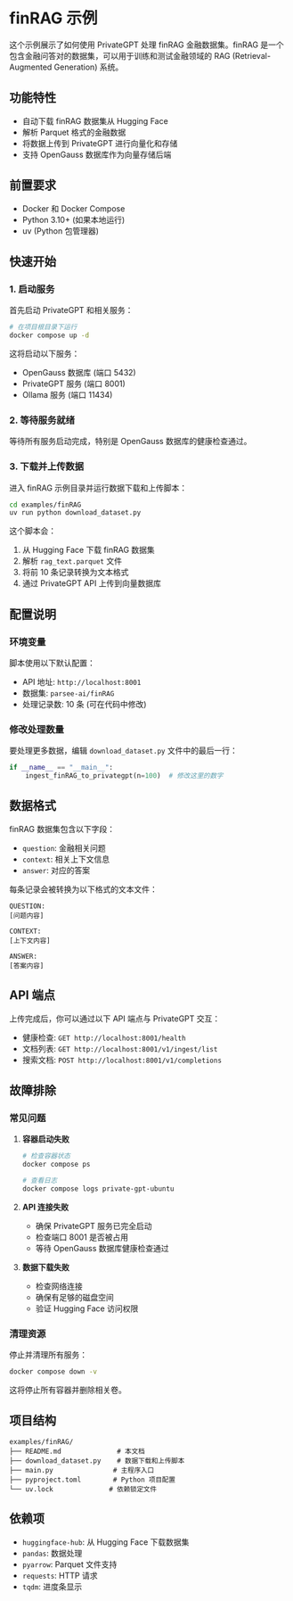 # finRAG 示例

这个示例展示了如何使用 PrivateGPT 处理 finRAG 金融数据集。finRAG 是一个包含金融问答对的数据集，可以用于训练和测试金融领域的 RAG (Retrieval-Augmented Generation) 系统。

## 功能特性

- 自动下载 finRAG 数据集从 Hugging Face
- 解析 Parquet 格式的金融数据
- 将数据上传到 PrivateGPT 进行向量化和存储
- 支持 OpenGauss 数据库作为向量存储后端

## 前置要求

- Docker 和 Docker Compose
- Python 3.10+ (如果本地运行)
- uv (Python 包管理器)

## 快速开始

### 1. 启动服务

首先启动 PrivateGPT 和相关服务：

```bash
# 在项目根目录下运行
docker compose up -d
```

这将启动以下服务：
- OpenGauss 数据库 (端口 5432)
- PrivateGPT 服务 (端口 8001)
- Ollama 服务 (端口 11434)

### 2. 等待服务就绪

等待所有服务启动完成，特别是 OpenGauss 数据库的健康检查通过。

### 3. 下载并上传数据

进入 finRAG 示例目录并运行数据下载和上传脚本：

```bash
cd examples/finRAG
uv run python download_dataset.py
```

这个脚本会：
1. 从 Hugging Face 下载 finRAG 数据集
2. 解析 `rag_text.parquet` 文件
3. 将前 10 条记录转换为文本格式
4. 通过 PrivateGPT API 上传到向量数据库

## 配置说明

### 环境变量

脚本使用以下默认配置：
- API 地址: `http://localhost:8001`
- 数据集: `parsee-ai/finRAG`
- 处理记录数: 10 条 (可在代码中修改)

### 修改处理数量

要处理更多数据，编辑 `download_dataset.py` 文件中的最后一行：

```python
if __name__ == "__main__":
    ingest_finRAG_to_privategpt(n=100)  # 修改这里的数字
```

## 数据格式

finRAG 数据集包含以下字段：
- `question`: 金融相关问题
- `context`: 相关上下文信息
- `answer`: 对应的答案

每条记录会被转换为以下格式的文本文件：
```
QUESTION:
[问题内容]

CONTEXT:
[上下文内容]

ANSWER:
[答案内容]
```

## API 端点

上传完成后，你可以通过以下 API 端点与 PrivateGPT 交互：

- 健康检查: `GET http://localhost:8001/health`
- 文档列表: `GET http://localhost:8001/v1/ingest/list`
- 搜索文档: `POST http://localhost:8001/v1/completions`

## 故障排除

### 常见问题

1. **容器启动失败**
   ```bash
   # 检查容器状态
   docker compose ps
   
   # 查看日志
   docker compose logs private-gpt-ubuntu
   ```

2. **API 连接失败**
   - 确保 PrivateGPT 服务已完全启动
   - 检查端口 8001 是否被占用
   - 等待 OpenGauss 数据库健康检查通过

3. **数据下载失败**
   - 检查网络连接
   - 确保有足够的磁盘空间
   - 验证 Hugging Face 访问权限

### 清理资源

停止并清理所有服务：

```bash
docker compose down -v
```

这将停止所有容器并删除相关卷。

## 项目结构

```
examples/finRAG/
├── README.md              # 本文档
├── download_dataset.py    # 数据下载和上传脚本
├── main.py               # 主程序入口
├── pyproject.toml        # Python 项目配置
└── uv.lock              # 依赖锁定文件
```

## 依赖项

- `huggingface-hub`: 从 Hugging Face 下载数据集
- `pandas`: 数据处理
- `pyarrow`: Parquet 文件支持
- `requests`: HTTP 请求
- `tqdm`: 进度条显示
